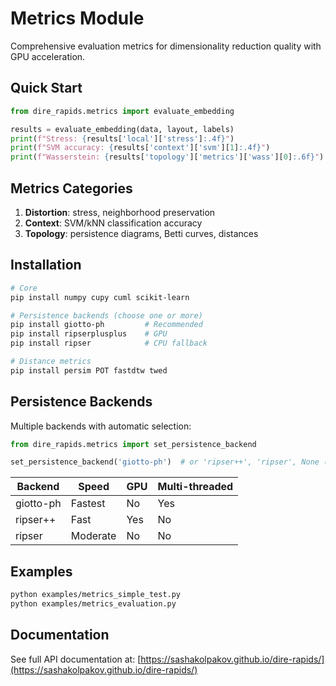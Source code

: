 # Metrics Module

Comprehensive evaluation metrics for dimensionality reduction quality with GPU acceleration.

## Quick Start

```python
from dire_rapids.metrics import evaluate_embedding

results = evaluate_embedding(data, layout, labels)
print(f"Stress: {results['local']['stress']:.4f}")
print(f"SVM accuracy: {results['context']['svm'][1]:.4f}")
print(f"Wasserstein: {results['topology']['metrics']['wass'][0]:.6f}")
```

## Metrics Categories

1. **Distortion**: stress, neighborhood preservation
2. **Context**: SVM/kNN classification accuracy
3. **Topology**: persistence diagrams, Betti curves, distances

## Installation

```bash
# Core
pip install numpy cupy cuml scikit-learn

# Persistence backends (choose one or more)
pip install giotto-ph         # Recommended
pip install ripserplusplus    # GPU
pip install ripser            # CPU fallback

# Distance metrics
pip install persim POT fastdtw twed
```

## Persistence Backends

Multiple backends with automatic selection:

```python
from dire_rapids.metrics import set_persistence_backend

set_persistence_backend('giotto-ph')  # or 'ripser++', 'ripser', None (auto)
```

| Backend | Speed | GPU | Multi-threaded |
|---------|-------|-----|----------------|
| giotto-ph | Fastest | No | Yes |
| ripser++ | Fast | Yes | No |
| ripser | Moderate | No | No |

## Examples

```bash
python examples/metrics_simple_test.py
python examples/metrics_evaluation.py
```

## Documentation

See full API documentation at: [https://sashakolpakov.github.io/dire-rapids/](https://sashakolpakov.github.io/dire-rapids/)
